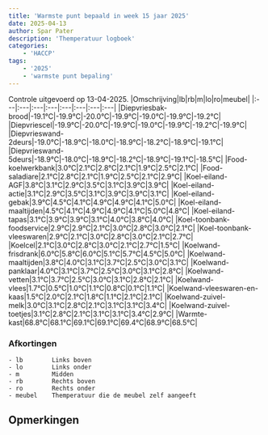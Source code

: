 ```yaml
---
title: 'Warmste punt bepaald in week 15 jaar 2025'
date: 2025-04-13
author: Spar Pater
description: 'Themperatuur logboek'
categories:
    - 'HACCP'
tags:
    - '2025'
    - 'warmste punt bepaling'
---
```

Controle uitgevoerd op 13-04-2025.
|Omschrijving|lb|rb|m|lo|ro|meubel|
|:---|:---|:---|:---|:---|:---|:---|:---|
|Diepvriesbak-brood|-19.1°C|-19.9°C|-20.0°C|-19.9°C|-19.0°C|-19.9°C|-19.2°C|
|Diepvriescel|-19.9°C|-20.0°C|-19.9°C|-19.0°C|-19.9°C|-19.2°C|-19.9°C|
|Diepvrieswand-2deurs|-19.0°C|-18.9°C|-18.0°C|-18.9°C|-18.2°C|-18.9°C|-19.1°C|
|Diepvrieswand-5deurs|-18.9°C|-18.0°C|-18.9°C|-18.2°C|-18.9°C|-19.1°C|-18.5°C|
|Food-koelwerkbank|3.0°C|2.1°C|2.8°C|2.1°C|1.9°C|2.5°C|2.1°C|
|Food-saladiare|2.1°C|2.8°C|2.1°C|1.9°C|2.5°C|2.1°C|2.9°C|
|Koel-eiland-AGF|3.8°C|3.1°C|2.9°C|3.5°C|3.1°C|3.9°C|3.9°C|
|Koel-eiland-actie|3.1°C|2.9°C|3.5°C|3.1°C|3.9°C|3.9°C|3.1°C|
|Koel-eiland-gebak|3.9°C|4.5°C|4.1°C|4.9°C|4.9°C|4.1°C|5.0°C|
|Koel-eiland-maaltijden|4.5°C|4.1°C|4.9°C|4.9°C|4.1°C|5.0°C|4.8°C|
|Koel-eiland-tapas|3.1°C|3.9°C|3.9°C|3.1°C|4.0°C|3.8°C|4.0°C|
|Koel-toonbank-foodservice|2.9°C|2.9°C|2.1°C|3.0°C|2.8°C|3.0°C|2.1°C|
|Koel-toonbank-vleeswaren|2.9°C|2.1°C|3.0°C|2.8°C|3.0°C|2.1°C|2.7°C|
|Koelcel|2.1°C|3.0°C|2.8°C|3.0°C|2.1°C|2.7°C|1.5°C|
|Koelwand-frisdrank|6.0°C|5.8°C|6.0°C|5.1°C|5.7°C|4.5°C|5.0°C|
|Koelwand-maaltijden|3.8°C|4.0°C|3.1°C|3.7°C|2.5°C|3.0°C|3.1°C|
|Koelwand-panklaar|4.0°C|3.1°C|3.7°C|2.5°C|3.0°C|3.1°C|2.8°C|
|Koelwand-vetten|3.1°C|3.7°C|2.5°C|3.0°C|3.1°C|2.8°C|2.1°C|
|Koelwand-vlees|1.7°C|0.5°C|1.0°C|1.1°C|0.8°C|0.1°C|1.1°C|
|Koelwand-vleeswaren-en-kaas|1.5°C|2.0°C|2.1°C|1.8°C|1.1°C|2.1°C|2.1°C|
|Koelwand-zuivel-melk|3.0°C|3.1°C|2.8°C|2.1°C|3.1°C|3.1°C|3.4°C|
|Koelwand-zuivel-toetjes|3.1°C|2.8°C|2.1°C|3.1°C|3.1°C|3.4°C|2.9°C|
|Warmte-kast|68.8°C|68.1°C|69.1°C|69.1°C|69.4°C|68.9°C|68.5°C|

### Afkortingen
    - lb        Links boven
    - lo        Links onder
    - m         Midden
    - rb        Rechts boven
    - ro        Rechts onder
    - meubel    Themperatuur die de meubel zelf aangeeft

## Opmerkingen


